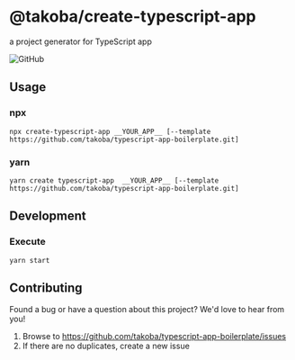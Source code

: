 # @takoba/create-typescript-app
a project generator for TypeScript app

![GitHub](https://img.shields.io:/github/license/takoba/create-typescript-app)


## Usage

### npx
```shell
npx create-typescript-app __YOUR_APP__ [--template https://github.com/takoba/typescript-app-boilerplate.git]
```

### yarn
```shell
yarn create typescript-app  __YOUR_APP__ [--template https://github.com/takoba/typescript-app-boilerplate.git]
```


## Development

### Execute
```shell
yarn start
```


## Contributing
Found a bug or have a question about this project? We'd love to hear from you!

1. Browse to https://github.com/takoba/typescript-app-boilerplate/issues
2. If there are no duplicates, create a new issue


